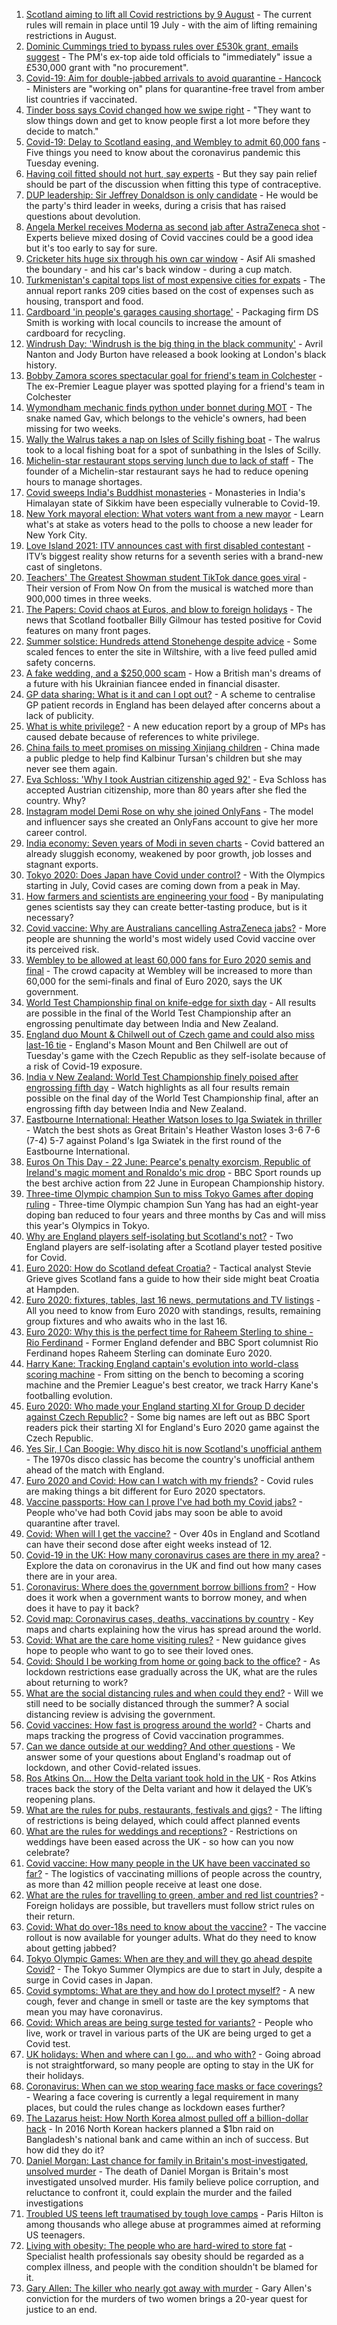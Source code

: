 1. [Scotland aiming to lift all Covid restrictions by 9 August](https://www.bbc.co.uk/news/uk-scotland-57570939) - The current rules will remain in place until 19 July - with the aim of lifting remaining restrictions in August.
2. [Dominic Cummings tried to bypass rules over £530k grant, emails suggest](https://www.bbc.co.uk/news/uk-57531636) - The PM's ex-top aide told officials to "immediately" issue a £530,000 grant with "no procurement".
3. [Covid-19: Aim for double-jabbed arrivals to avoid quarantine - Hancock](https://www.bbc.co.uk/news/uk-57570088) - Ministers are "working on" plans for quarantine-free travel from amber list countries if vaccinated.
4. [Tinder boss says Covid changed how we swipe right](https://www.bbc.co.uk/news/technology-57557180) - "They want to slow things down and get to know people first a lot more before they decide to match."
5. [Covid-19: Delay to Scotland easing, and Wembley to admit 60,000 fans](https://www.bbc.co.uk/news/uk-57571435) - Five things you need to know about the coronavirus pandemic this Tuesday evening.
6. [Having coil fitted should not hurt, say experts](https://www.bbc.co.uk/news/health-57557296) - But they say pain relief should be part of the discussion when fitting this type of contraceptive.
7. [DUP leadership: Sir Jeffrey Donaldson is only candidate](https://www.bbc.co.uk/news/uk-northern-ireland-57560163) - He would be the party's third leader in weeks, during a crisis that has raised questions about devolution.
8. [Angela Merkel receives Moderna as second jab after AstraZeneca shot](https://www.bbc.co.uk/news/world-europe-57571791) - Experts believe mixed dosing of Covid vaccines could be a good idea but it's too early to say for sure.
9. [Cricketer hits huge six through his own car window](https://www.bbc.co.uk/news/uk-england-leeds-57572844) - Asif Ali smashed the boundary - and his car's back window - during a cup match.
10. [Turkmenistan's capital tops list of most expensive cities for expats](https://www.bbc.co.uk/news/world-asia-57564902) - The annual report ranks 209 cities based on the cost of expenses such as housing, transport and food.
11. [Cardboard 'in people's garages causing shortage'](https://www.bbc.co.uk/news/business-57568239) - Packaging firm DS Smith is working with local councils to increase the amount of cardboard for recycling.
12. [Windrush Day: 'Windrush is the big thing in the black community'](https://www.bbc.co.uk/news/uk-england-london-57554265) - Avril Nanton and Jody Burton have released a book looking at London's black history.
13. [Bobby Zamora scores spectacular goal for friend's team in Colchester](https://www.bbc.co.uk/news/uk-england-essex-57561709) - The ex-Premier League player was spotted playing for a friend's team in Colchester
14. [Wymondham mechanic finds python under bonnet during MOT](https://www.bbc.co.uk/news/uk-england-norfolk-57567018) - The snake named Gav, which belongs to the vehicle's owners, had been missing for two weeks.
15. [Wally the Walrus takes a nap on Isles of Scilly fishing boat](https://www.bbc.co.uk/news/uk-england-devon-57572045) - The walrus took to a local fishing boat for a spot of sunbathing in the Isles of Scilly.
16. [Michelin-star restaurant stops serving lunch due to lack of staff](https://www.bbc.co.uk/news/business-57555608) - The founder of a Michelin-star restaurant says he had to reduce opening hours to manage shortages.
17. [Covid sweeps India's Buddhist monasteries](https://www.bbc.co.uk/news/world-asia-india-57523051) - Monasteries in India's Himalayan state of Sikkim have been especially vulnerable to Covid-19.
18. [New York mayoral election: What voters want from a new mayor](https://www.bbc.co.uk/news/world-us-canada-57560500) - Learn what's at stake as voters head to the polls to choose a new leader for New York City.
19. [Love Island 2021: ITV announces cast with first disabled contestant](https://www.bbc.co.uk/news/newsbeat-57556175) - ITV’s biggest reality show returns for a seventh series with a brand-new cast of singletons.
20. [Teachers' The Greatest Showman student TikTok dance goes viral](https://www.bbc.co.uk/news/uk-england-suffolk-57559573) - Their version of From Now On from the musical is watched more than 900,000 times in three weeks.
21. [The Papers: Covid chaos at Euros, and blow to foreign holidays](https://www.bbc.co.uk/news/blogs-the-papers-57562130) - The news that Scotland footballer Billy Gilmour has tested positive for Covid features on many front pages.
22. [Summer solstice: Hundreds attend Stonehenge despite advice](https://www.bbc.co.uk/news/uk-england-wiltshire-57550606) - Some scaled fences to enter the site in Wiltshire, with a live feed pulled amid safety concerns.
23. [A fake wedding, and a $250,000 scam](https://www.bbc.co.uk/news/world-europe-57358241) - How a British man's dreams of a future with his Ukrainian fiancee ended in financial disaster.
24. [GP data sharing: What is it and can I opt out?](https://www.bbc.co.uk/news/technology-57555013) - A scheme to centralise GP patient records in England has been delayed after concerns about a lack of publicity.
25. [What is white privilege?](https://www.bbc.co.uk/news/newsbeat-57567647) - A new education report by a group of MPs has caused debate because of references to white privilege.
26. [China fails to meet promises on missing Xinjiang children](https://www.bbc.co.uk/news/world-asia-china-57512954) - China made a public pledge to help find Kalbinur Tursan's children but she may never see them again.
27. [Eva Schloss: 'Why I took Austrian citizenship aged 92'](https://www.bbc.co.uk/news/uk-england-london-57518071) - Eva Schloss has accepted Austrian citizenship, more than 80 years after she fled the country. Why?
28. [Instagram model Demi Rose on why she joined OnlyFans](https://www.bbc.co.uk/news/newsbeat-57491149) - The model and influencer says she created an OnlyFans account to give her more career control.
29. [India economy: Seven years of Modi in seven charts](https://www.bbc.co.uk/news/world-asia-india-57437944) - Covid battered an already sluggish economy, weakened by poor growth, job losses and stagnant exports.
30. [Tokyo 2020: Does Japan have Covid under control?](https://www.bbc.co.uk/news/57556978) - With the Olympics starting in July, Covid cases are coming down from a peak in May.
31. [How farmers and scientists are engineering your food](https://www.bbc.co.uk/news/business-57332484) - By manipulating genes scientists say they can create better-tasting produce, but is it necessary?
32. [Covid vaccine: Why are Australians cancelling AstraZeneca jabs?](https://www.bbc.co.uk/news/world-australia-57549796) - More people are shunning the world's most widely used Covid vaccine over its perceived risk.
33. [Wembley to be allowed at least 60,000 fans for Euro 2020 semis and final](https://www.bbc.co.uk/sport/football/57546042) - The crowd capacity at Wembley will be increased to more than 60,000 for the semi-finals and final of Euro 2020, says the UK government.
34. [World Test Championship final on knife-edge for sixth day](https://www.bbc.co.uk/sport/cricket/57568641) - All results are possible in the final of the World Test Championship after an engrossing penultimate day between India and New Zealand.
35. [England duo Mount & Chilwell out of Czech game and could also miss last-16 tie](https://www.bbc.co.uk/sport/football/57564682) - England's Mason Mount and Ben Chilwell are out of Tuesday's game with the Czech Republic as they self-isolate because of a risk of Covid-19 exposure.
36. [India v New Zealand: World Test Championship finely poised after engrossing fifth day](https://www.bbc.co.uk/sport/av/cricket/57569297) - Watch highlights as all four results remain possible on the final day of the World Test Championship final, after an engrossing fifth day between India and New Zealand.
37. [Eastbourne International: Heather Watson loses to Iga Swiatek in thriller](https://www.bbc.co.uk/sport/av/tennis/57575396) - Watch the best shots as Great Britain's Heather Waston loses 3-6 7-6 (7-4) 5-7 against Poland's Iga Swiatek in the first round of the Eastbourne International.
38. [Euros On This Day - 22 June: Pearce's penalty exorcism, Republic of Ireland's magic moment and Ronaldo's mic drop](https://www.bbc.co.uk/sport/av/football/53128525) - BBC Sport rounds up the best archive action from 22 June in European Championship history.
39. [Three-time Olympic champion Sun to miss Tokyo Games after doping ruling](https://www.bbc.co.uk/sport/olympics/57572570) - Three-time Olympic champion Sun Yang has had an eight-year doping ban reduced to four years and three months by Cas and will miss this year's Olympics in Tokyo.
40. [Why are England players self-isolating but Scotland's not?](https://www.bbc.co.uk/news/explainers-57568450) - Two England players are self-isolating after a Scotland player tested positive for Covid.
41. [Euro 2020: How do Scotland defeat Croatia?](https://www.bbc.co.uk/sport/football/57546889) - Tactical analyst Stevie Grieve gives Scotland fans a guide to how their side might beat Croatia at Hampden.
42. [Euro 2020: fixtures, tables, last 16 news, permutations and TV listings](https://www.bbc.co.uk/sport/football/57516261) - All you need to know from Euro 2020 with standings, results, remaining group fixtures and who awaits who in the last 16.
43. [Euro 2020: Why this is the perfect time for Raheem Sterling to shine - Rio Ferdinand](https://www.bbc.co.uk/sport/football/57547852) - Former England defender and BBC Sport columnist Rio Ferdinand hopes Raheem Sterling can dominate Euro 2020.
44. [Harry Kane: Tracking England captain's evolution into world-class scoring machine](https://www.bbc.co.uk/sport/football/57342918) - From sitting on the bench to becoming a scoring machine and the Premier League's best creator, we track Harry Kane's footballing evolution.
45. [Euro 2020: Who made your England starting XI for Group D decider against Czech Republic?](https://www.bbc.co.uk/sport/football/57535624) - Some big names are left out as BBC Sport readers pick their starting XI for England's Euro 2020 game against the Czech Republic.
46. [Yes Sir, I Can Boogie: Why disco hit is now Scotland's unofficial anthem](https://www.bbc.co.uk/news/uk-scotland-54930718) - The 1970s disco classic has become the country's unofficial anthem ahead of the match with England.
47. [Euro 2020 and Covid: How can I watch with my friends?](https://www.bbc.co.uk/news/uk-57386719) - Covid rules are making things a bit different for Euro 2020 spectators.
48. [Vaccine passports: How can I prove I've had both my Covid jabs?](https://www.bbc.co.uk/news/explainers-55718553) - People who've had both Covid jabs may soon be able to avoid quarantine after travel.
49. [Covid: When will I get the vaccine?](https://www.bbc.co.uk/news/health-55045639) - Over 40s in England and Scotland can have their second dose after eight weeks instead of 12.
50. [Covid-19 in the UK: How many coronavirus cases are there in my area?](https://www.bbc.co.uk/news/uk-51768274) - Explore the data on coronavirus in the UK and find out how many cases there are in your area.
51. [Coronavirus: Where does the government borrow billions from?](https://www.bbc.co.uk/news/business-50504151) - How does it work when a government wants to borrow money, and when does it have to pay it back?
52. [Covid map: Coronavirus cases, deaths, vaccinations by country](https://www.bbc.co.uk/news/world-51235105) - Key maps and charts explaining how the virus has spread around the world.
53. [Covid: What are the care home visiting rules?](https://www.bbc.co.uk/news/explainers-53503712) - New guidance gives hope to people who want to go to see their loved ones.
54. [Covid: Should I be working from home or going back to the office?](https://www.bbc.co.uk/news/business-52567567) - As lockdown restrictions ease gradually across the UK, what are the rules about returning to work?
55. [What are the social distancing rules and when could they end?](https://www.bbc.co.uk/news/uk-51506729) - Will we still need to be socially distanced through the summer? A social distancing review is advising the government.
56. [Covid vaccines: How fast is progress around the world?](https://www.bbc.co.uk/news/world-56237778) - Charts and maps tracking the progress of Covid vaccination programmes.
57. [Can we dance outside at our wedding? And other questions](https://www.bbc.co.uk/news/world-asia-china-51176409) - We answer some of your questions about England's roadmap out of lockdown, and other Covid-related issues.
58. [Ros Atkins On… How the Delta variant took hold in the UK](https://www.bbc.co.uk/news/health-57532764) - Ros Atkins traces back the story of the Delta variant and how it delayed the UK’s reopening plans.
59. [What are the rules for pubs, restaurants, festivals and gigs?](https://www.bbc.co.uk/news/business-52977388) - The lifting of restrictions is being delayed, which could affect planned events
60. [What are the rules for weddings and receptions?](https://www.bbc.co.uk/news/explainers-52811509) - Restrictions on weddings have been eased across the UK - so how can you now celebrate?
61. [Covid vaccine: How many people in the UK have been vaccinated so far?](https://www.bbc.co.uk/news/health-55274833) - The logistics of vaccinating millions of people across the country, as more than 42 million people receive at least one dose.
62. [What are the rules for travelling to green, amber and red list countries?](https://www.bbc.co.uk/news/explainers-52544307) - Foreign holidays are possible, but travellers must follow strict rules on their return.
63. [Covid: What do over-18s need to know about the vaccine?](https://www.bbc.co.uk/news/health-57273875) - The vaccine rollout is now available for younger adults. What do they need to know about getting jabbed?
64. [Tokyo Olympic Games: When are they and will they go ahead despite Covid?](https://www.bbc.co.uk/news/world-asia-57240044) - The Tokyo Summer Olympics are due to start in July, despite a surge in Covid cases in Japan.
65. [Covid symptoms: What are they and how do I protect myself?](https://www.bbc.co.uk/news/health-51048366) - A new cough, fever and change in smell or taste are the key symptoms that mean you may have coronavirus.
66. [Covid: Which areas are being surge tested for variants?](https://www.bbc.co.uk/news/explainers-54872039) - People who live, work or travel in various parts of the UK are being urged to get a Covid test.
67. [UK holidays: When and where can I go... and who with?](https://www.bbc.co.uk/news/explainers-52646738) - Going abroad is not straightforward, so many people are opting to stay in the UK for their holidays.
68. [Coronavirus: When can we stop wearing face masks or face coverings?](https://www.bbc.co.uk/news/health-51205344) - Wearing a face covering is currently a legal requirement in many places, but could the rules change as lockdown eases further?
69. [The Lazarus heist: How North Korea almost pulled off a billion-dollar hack](https://www.bbc.co.uk/news/stories-57520169) - In 2016 North Korean hackers planned a $1bn raid on Bangladesh's national bank and came within an inch of success. But how did they do it?
70. [Daniel Morgan: Last chance for family in Britain's most-investigated, unsolved murder](https://www.bbc.co.uk/news/uk-57073302) - The death of Daniel Morgan is Britain's most investigated unsolved murder. His family believe police corruption, and reluctance to confront it, could explain the murder and the failed investigations
71. [Troubled US teens left traumatised by tough love camps](https://www.bbc.co.uk/news/world-us-canada-57442175) - Paris Hilton is among thousands who allege abuse at programmes aimed at reforming US teenagers.
72. [Living with obesity: The people who are hard-wired to store fat](https://www.bbc.co.uk/news/uk-57419041) - Specialist health professionals say obesity should be regarded as a complex illness, and people with the condition shouldn't be blamed for it.
73. [Gary Allen: The killer who nearly got away with murder](https://www.bbc.co.uk/news/uk-england-57331321) - Gary Allen's conviction for the murders of two women brings a 20-year quest for justice to an end.
